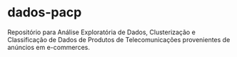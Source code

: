 # dados-pacp
Repositório para Análise Exploratória de Dados, Clusterização e Classificação de Dados de Produtos de Telecomunicações provenientes de anúncios em e-commerces.
